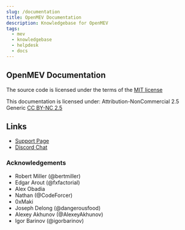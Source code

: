 ```yaml
---
slug: /documentation
title: OpenMEV Documentation
description: Knowledgebase for OpenMEV
tags:
  - mev
  - knowledgebase
  - helpdesk
  - docs
---
```


## OpenMEV Documentation

The source code is licensed under the terms of the [MIT license](LICENSE.md)

This documentation is licensed under:
Attribution-NonCommercial 2.5 Generic [CC BY-NC 2.5](LICENSE_DOCUMENTATION.txt])

## Links

- [Support Page](https://openmev.page.link/support)
- [Discord Chat](https://openmev.page.link/support-chat)


### Acknowledgements

- Robert Miller (@bertmiller)
- Edgar Arout (@fxfactorial)
- Alex Obadia
- Nathan (@CodeForcer)
- 0xMaki
- Joseph Delong (@dangerousfood)
- Alexey Akhunov (@AlexeyAkhunov)
- Igor Barinov (@igorbarinov)
